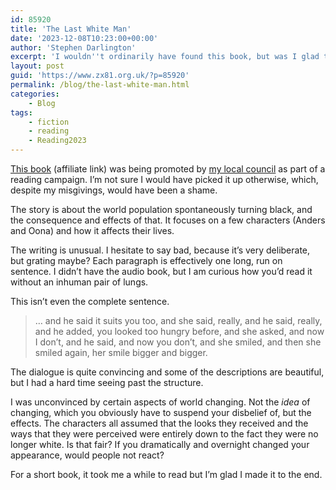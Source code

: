 ```yaml
---
id: 85920
title: 'The Last White Man'
date: '2023-12-08T10:23:00+00:00'
author: 'Stephen Darlington'
excerpt: 'I wouldn''t ordinarily have found this book, but was I glad that I read it?'
layout: post
guid: 'https://www.zx81.org.uk/?p=85920'
permalink: /blog/the-last-white-man.html
categories:
    - Blog
tags:
    - fiction
    - reading
    - Reading2023
---
```


[This book](https://amzn.to/47FjakQ)<span style="font-size: revert;"> (affiliate link) was being promoted by </span>[my local council](https://www.wimbledonbookfest.org/merton-big-read/)<span style="font-size: revert;"> as part of a reading campaign. I’m not sure I would have picked it up otherwise, which, despite my misgivings, would have been a shame.</span>

The story is about the world population spontaneously turning black, and the consequence and effects of that. It focuses on a few characters (Anders and Oona) and how it affects their lives.

The writing is unusual. I hesitate to say bad, because it’s very deliberate, but grating maybe? Each paragraph is effectively one long, run on sentence. I didn’t have the audio book, but I am curious how you’d read it without an inhuman pair of lungs.

This isn’t even the complete sentence.

> … and he said it suits you too, and she said, really, and he said, really, and he added, you looked too hungry before, and she asked, and now I don’t, and he said, and now you don’t, and she smiled, and then she smiled again, her smile bigger and bigger.

The dialogue is quite convincing and some of the descriptions are beautiful, but I had a hard time seeing past the structure.

I was unconvinced by certain aspects of world changing. Not the *idea* of changing, which you obviously have to suspend your disbelief of, but the effects. The characters all assumed that the looks they received and the ways that they were perceived were entirely down to the fact they were no longer white. Is that fair? If you dramatically and overnight changed your appearance, would people not react?

For a short book, it took me a while to read but I’m glad I made it to the end.